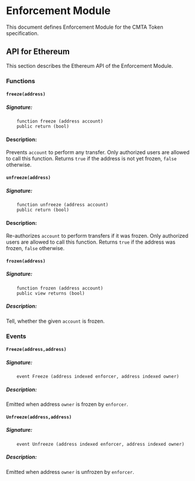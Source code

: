 # Enforcement Module

This document defines Enforcement Module for the CMTA Token specification.


## API for Ethereum

This section describes the Ethereum API of the Enforcement Module.

### Functions

#### `freeze(address)`

##### Signature:

```solidity
    function freeze (address account)
    public return (bool)
```

#### Description:

Prevents `account` to perform any transfer.
Only authorized users are allowed to call this function.
Returns `true` if the address is not yet frozen, `false` otherwise.

#### `unfreeze(address)`

##### Signature:

```solidity
    function unfreeze (address account)
    public return (bool)
```

#### Description:

Re-authorizes `account` to perform transfers if it was frozen.
Only authorized users are allowed to call this function.
Returns `true` if the address was frozen, `false` otherwise.

#### `frozen(address)`

##### Signature:

```solidity
    function frozen (address account)
    public view returns (bool)
```

##### Description:

Tell, whether the given `account` is frozen.

### Events


#### `Freeze(address,address)`

##### Signature:

```solidity
    event Freeze (address indexed enforcer, address indexed owner)
```

##### Description:

Emitted when address `owner` is frozen by `enforcer`.

#### `Unfreeze(address,address)`

##### Signature:

```solidity
    event Unfreeze (address indexed enforcer, address indexed owner)
```

##### Description:

Emitted when address `owner` is unfrozen by `enforcer`.
